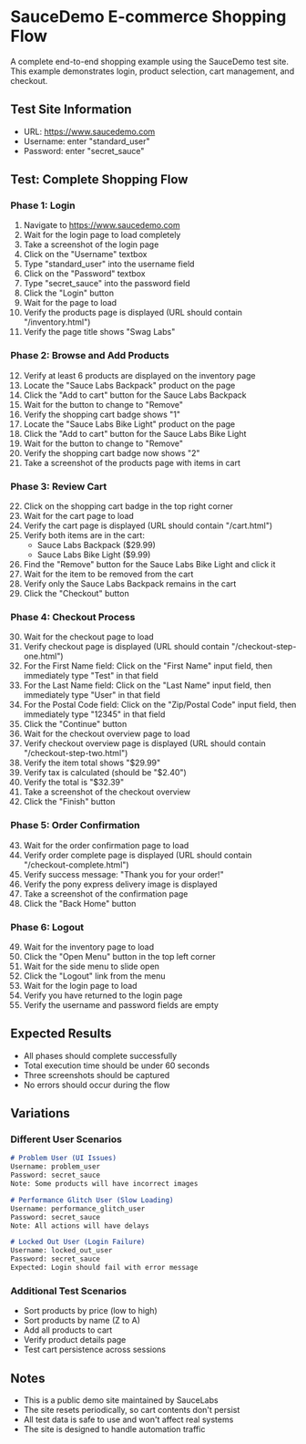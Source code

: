 # SauceDemo E-commerce Shopping Flow

A complete end-to-end shopping example using the SauceDemo test site. This example demonstrates login, product selection, cart management, and checkout.

## Test Site Information
- URL: https://www.saucedemo.com
- Username: enter "standard_user"
- Password: enter "secret_sauce"

## Test: Complete Shopping Flow

### Phase 1: Login
1. Navigate to https://www.saucedemo.com
2. Wait for the login page to load completely
3. Take a screenshot of the login page
4. Click on the "Username" textbox
5. Type "standard_user" into the username field
6. Click on the "Password" textbox
7. Type "secret_sauce" into the password field
8. Click the "Login" button
9. Wait for the page to load
10. Verify the products page is displayed (URL should contain "/inventory.html")
11. Verify the page title shows "Swag Labs"

### Phase 2: Browse and Add Products
12. Verify at least 6 products are displayed on the inventory page
13. Locate the "Sauce Labs Backpack" product on the page
14. Click the "Add to cart" button for the Sauce Labs Backpack
15. Wait for the button to change to "Remove"
16. Verify the shopping cart badge shows "1"
17. Locate the "Sauce Labs Bike Light" product on the page
18. Click the "Add to cart" button for the Sauce Labs Bike Light
19. Wait for the button to change to "Remove"
20. Verify the shopping cart badge now shows "2"
21. Take a screenshot of the products page with items in cart

### Phase 3: Review Cart
22. Click on the shopping cart badge in the top right corner
23. Wait for the cart page to load
24. Verify the cart page is displayed (URL should contain "/cart.html")
25. Verify both items are in the cart:
    - Sauce Labs Backpack ($29.99)
    - Sauce Labs Bike Light ($9.99)
26. Find the "Remove" button for the Sauce Labs Bike Light and click it
27. Wait for the item to be removed from the cart
28. Verify only the Sauce Labs Backpack remains in the cart
29. Click the "Checkout" button

### Phase 4: Checkout Process
30. Wait for the checkout page to load
31. Verify checkout page is displayed (URL should contain "/checkout-step-one.html")
32. For the First Name field: Click on the "First Name" input field, then immediately type "Test" in that field
33. For the Last Name field: Click on the "Last Name" input field, then immediately type "User" in that field
34. For the Postal Code field: Click on the "Zip/Postal Code" input field, then immediately type "12345" in that field
35. Click the "Continue" button
36. Wait for the checkout overview page to load
37. Verify checkout overview page is displayed (URL should contain "/checkout-step-two.html")
38. Verify the item total shows "$29.99"
39. Verify tax is calculated (should be "$2.40")
40. Verify the total is "$32.39"
41. Take a screenshot of the checkout overview
42. Click the "Finish" button

### Phase 5: Order Confirmation
43. Wait for the order confirmation page to load
44. Verify order complete page is displayed (URL should contain "/checkout-complete.html")
45. Verify success message: "Thank you for your order!"
46. Verify the pony express delivery image is displayed
47. Take a screenshot of the confirmation page
48. Click the "Back Home" button

### Phase 6: Logout
49. Wait for the inventory page to load
50. Click the "Open Menu" button in the top left corner
51. Wait for the side menu to slide open
52. Click the "Logout" link from the menu
53. Wait for the login page to load
54. Verify you have returned to the login page
55. Verify the username and password fields are empty

## Expected Results
- All phases should complete successfully
- Total execution time should be under 60 seconds
- Three screenshots should be captured
- No errors should occur during the flow

## Variations

### Different User Scenarios
```markdown
# Problem User (UI Issues)
Username: problem_user
Password: secret_sauce
Note: Some products will have incorrect images

# Performance Glitch User (Slow Loading)
Username: performance_glitch_user
Password: secret_sauce
Note: All actions will have delays

# Locked Out User (Login Failure)
Username: locked_out_user
Password: secret_sauce
Expected: Login should fail with error message
```

### Additional Test Scenarios
- Sort products by price (low to high)
- Sort products by name (Z to A)
- Add all products to cart
- Verify product details page
- Test cart persistence across sessions

## Notes
- This is a public demo site maintained by SauceLabs
- The site resets periodically, so cart contents don't persist
- All test data is safe to use and won't affect real systems
- The site is designed to handle automation traffic
